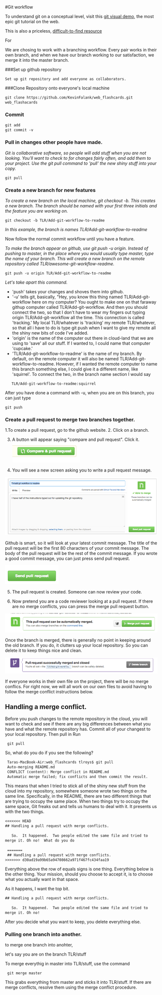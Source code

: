 #Git workflow

To understand git on a conceptual level, visit this [git visual demo](http://pcottle.github.io/learnGitBranching/), the most epic git tutorial on the web. 

This is also a priceless, [difficult-to-find resource](http://sethrobertson.github.io/GitBestPractices/)

For 

We are chosing to work with a branching workflow. Every pair works in their own branch, and when we have our branch working to our satisfaction, we merge it into the master branch.

###Set up github repository

    Set up git repository and add everyone as collaborators. 

###Clone Repository onto everyone's local machine

    git clone https://github.com/KevinFalank/web_flashcards.git web_flashacards


### Commit 

    git add 
    git commit -v 
    
### Pull in changes other people have made.  

_Git is collaborative software, so people will add stuff when you are not looking. You'll want to check to for changes fairly often, and add them to your project. Use the git pull command to 'pull' the new shiny stuff into your copy._
    
    git pull 

### Create a new branch for new features

  _To create a new branch on the local machine, git checkout -b.  This creates a new branch. The branch should be named with your first three initials and the feature you are working on._ 

    git checkout -b TLR/Add-git-workflow-to-readme
    
_In this example, the branch is names TLR/Add-git-workflow-to-readme_
  
  Now follow the normal commit workflow until you have a feature.

  _To make the branch appear on github, use git push -u origin.  Instead of pushing to master, in the place where you would usually type master, type the name of your branch. This will create a new branch on the remote repository called TLR/awesome-git-workflow-readme._

    git push -u origin TLR/Add-git-workflow-to-readme
    
_Let's take apart this command._ 
  - 'push' takes your changes and shoves them into github. 
  - '-u' tells git, basically, "Hey, you know this thing named TLR/Add-git-workflow here on my computer?  You ought to make one on that faraway githup computer called TLR/Add-git-workflow.  And then you should connect the two, so that I don't have to wear my fingers out typing origin TLR/Add-git-workflow all the time.  This connection is called 'tracking.' My local TLR/whatever is 'tracking' my remote TLR/whatever, so that all i have to do is type git push when I want to give my remote all the shiny new bits of code I've added. 
  - 'origin' is the name of the computer out there in cloud-land that we are using to 'save' all our stuff. If I wanted to, I could name that computer 'cupcake.' 
  - 'TLR/Add-git-workflow-to-readme' is the name of my branch.  By default, on the remote computer it will also be named TLR/Add-git-workflow-to-readme.  However, if I wanted the remote computer to name this branch something else, I could give it a different name, like 'squirrel'.  To connect the two, in the branch name section I would say
  
````
   TLR/Add-git-workflow-to-readme:squirrel
````
  

After you have done a command with -u, when you are on this branch, you can just type 
  
    git push
    
    

### Create a pull request to merge two branches together.  

  1.To create a pull request, go to the github website.
  2. Click on a branch.

  3. A button will appear saying "compare and pull request". Click it.
  ![](README_pictures/compare_and_pull.png)

  4. You will see a new screen asking you to write a pull request message.

  ![](README_pictures/pull_request_message.png)

  Github is smart, so it will look at your latest commit message.  The title of the pull request will be the first 80 characters of your commit message. The body of the pull request will be the rest of the commit message. If you wrote a good commit message, you can just press send pull request.

  ![](README_pictures/send_pull_request.png)

  5. The pull request is created. Someone can now review your code.

  6. Now pretend you are a code reviewer looking at a pull request. If there are no merge conflicts, you can press the merge pull request button.

  ![](README_pictures/merge_branch.png)

  Once the branch is merged, there is generally no point in keeping around the old branch. If you do, it clutters up your local repository. So you can delete it to keep things nice and clean.

  ![](README_pictures/delete_branch.png)

  If everyone works in their own file on the project, there will be no merge conflics. For right now, we will all work on our own files to avoid having to follow the merge conflict instructions below.


## Handling a merge conflict.  
  
  Before you push changes to the remote repository in the cloud, you will want to check and see if there are any big differences between what you have and what the remote repository has. Commit all of your changest to your local repository.  Then pull in Run 
  
     git pull

So, what do you do if you see the following? 
    
     Taras-MacBook-Air:web_flashcards tlroys$ git pull
     Auto-merging README.md
     CONFLICT (content): Merge conflict in README.md
     Automatic merge failed; fix conflicts and then commit the result.


This means that when I tried to stick all of the shiny new stuff from the cloud into my repository, somewhere someone wrote two things on the same line. Specifically, in the README, there are two different things that are trying to occupy the same place.  When two things try to occupy the same space, Git freaks out and tells us humans to deal with it. It presents us with the two things.  

    <<<<<<< HEAD
    ## Handling a pull request with merge conflicts. 
     
       So.  It happened.  Two people edited the same file and tried to merge it. Oh no!  What do you do
     
     =======
     ## Handling a pull request with merge conflicts.
    >>>>>>> d30ad19a99b65a94708662a971f467fc434faa19

Everything above the row of equals signs is one thing.  Everything below is the other thing.  Your mission, should you choose to accept it, is to choose what you actually want in that space. 

As it happens, I want the top bit. 

    ## Handling a pull request with merge conflicts. 
     
       So.  It happened.  Two people edited the same file and tried to merge it. Oh no!

After you decide what you want to keep, you delete everything else.
    

### Pulling one branch into another. 

to merge one branch into anohter, 

let's say you are on the branch TLR/stuff

To merge everythig in master into TLR/stuff, use the command 

     git merge master
     
This grabs everything from master and sticks it into TLR/stuff.  If there are merge conflicts, resolve them using the merge conflict procedure. 
